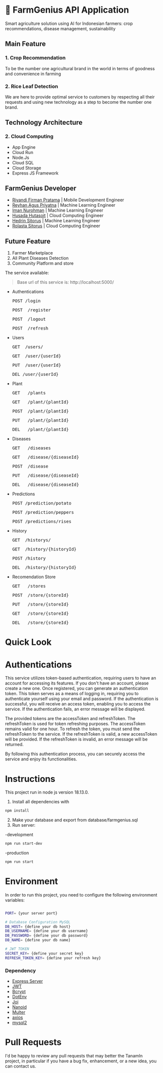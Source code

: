 # 🌱 FarmGenius API Application 
Smart agriculture solution using AI for Indonesian farmers: crop recommendations, disease management, sustainability

## Main Feature
### 1. Crop Recommendation <br>
   To be the number one agricultural brand in the world in terms of goodness and convenience in farming
### 2. Rice Leaf Detection <br>
   We are here to provide optimal service to customers by respecting all their requests and using new technology as a step to become the number one brand.

## Technology Architecture

### 2. Cloud Computing
- App Engine
- Cloud Run
- Node.Js
- Cloud SQL
- Cloud Storage
- Express JS Framework

  
## FarmGenius Developer
- [Riyandi Firman Pratama](https://github.com/riyandifirman)    | Mobile Development Engineer 
- [Reyhan Agus Priyatna](https://github.com/ReyhanPriyatna)      | Machine Learning Engineer
- [Iman Nurohman](https://github.com/imannrhman)             | Machine Learning Engineer
- [Husada Hutasoit](https://github.com/husadahts)           | Cloud Computing Engineer
- [Hedrin Sitorus](https://github.com/HedrinSitorus20)            | Machine Learning Engineer
- [Rolasta Sitorus](https://github.com/ifs20021-itdel)           | Cloud Computing Engineer

## Future Feature
1. Farmer Marketplace
2. All Plant Diseases Detection
3. Community Platform and store


The service available:
> Base url of this service is: http://localhost:5000/

- Authentications
  <pre>POST /login</pre>
  <pre>POST  /register</pre>
  <pre>POST  /logout</pre>
  <pre>POST  /refresh</pre>

- Users
  <pre>GET  /users/</pre>
  <pre>GET  /user/{userId}</pre>
  <pre>PUT  /user/{userId}</pre>
  <pre>DEL /user/{userId}</pre>

- Plant
  <pre>GET   /plants</pre>
  <pre>GET   /plant/{plantId}</pre>
  <pre>POST  /plant/{plantId}</pre>
  <pre>PUT   /plant/{plantId}</pre>
  <pre>DEL   /plant/{plantId}</pre> 

- Diseases
  <pre>GET   /diseases</pre>
  <pre>GET   /disease/{diseaseId}</pre>
  <pre>POST  /disease</pre>
  <pre>PUT   /disease/{diseaseId}</pre>
  <pre>DEL   /disease/{diseaseId}</pre>

- Predictions 
  <pre>POST /prediction/potato</pre>
  <pre>POST /prediction/peppers</pre>
  <pre>POST /predictions/rises</pre>

- History 
  <pre>GET  /historys/</pre>
  <pre>GET  /history/{historyId}</pre>
  <pre>POST /history</pre>
  <pre>DEL  /history/{historyId}</pre>

- Recomendation Store
  <pre>GET   /stores</pre>
  <pre>POST  /store/{storeId}</pre>
  <pre>PUT   /store/{storeId}</pre>
  <pre>GET   /store/{storeId}</pre>
  <pre>DEL   /store/{storeId}</pre>


# Quick Look

# Authentications

This service utilizes token-based authentication, requiring users to have an account for accessing its features. If you don't have an account, please create a new one. Once registered, you can generate an authentication token. This token serves as a means of logging in, requiring you to authenticate yourself using your email and password. If the authentication is successful, you will receive an access token, enabling you to access the service. If the authentication fails, an error message will be displayed.

The provided tokens are the accessToken and refreshToken. The refreshToken is used for token refreshing purposes. The accessToken remains valid for one hour. To refresh the token, you must send the refreshToken to the service. If the refreshToken is valid, a new accessToken will be provided. If the refreshToken is invalid, an error message will be returned.

By following this authentication process, you can securely access the service and enjoy its functionalities.

# Instructions
This project run in node js version 18.13.0. 
1. Install all dependencies with
```bash
npm install
```
2. Make your database and export from database/farmgenius.sql
3. Run server:
<P>-development<p>

```bash
npm run start-dev
```
<p>-production<p>

```bash 
npm run start  
```

# Environment

In order to run this project, you need to configure the following environment variables:

```bash

PORT= {your server port}

# Database Configuration MySQL
DB_HOST= {define your db host}
DB_USERNAME= {define your db username}
DB_PASSWORD= {define your db password}
DB_NAME= {define your db name}

# JWT TOKEN
SECRET_KEY= {define your secret key}
REFRESH_TOKEN_KEY= {define your refresh key}

```

### Dependency

* [Express Server](https://www.npmjs.com/package/express)
* [JWT](https://www.npmjs.com/package/jsonwebtoken)
* [Bcrypt](https://www.npmjs.com/package/bcrypt)
* [DotEnv](https://www.npmjs.com/package/dotenv)
* [Joi](https://www.npmjs.com/package/joi)
* [Nanoid](https://www.npmjs.com/package/nanoid)
* [Multer](https://www.npmjs.com/package/multer)
* [axios](https://www.npmjs.com/package/axios)
* [mysql2](https://www.npmjs.com/package/mysql2)

# Pull Requests

I'd be happy to review any pull requests that may better the TanamIn project, in particular if you have a bug fix, enhancement, or a new idea, you can contact us.
